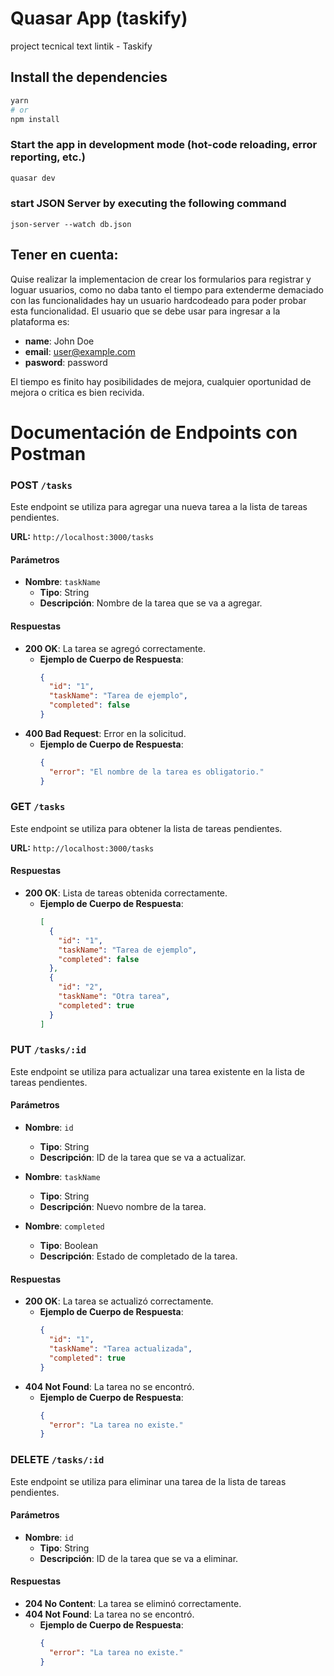 # Quasar App (taskify)

project tecnical text lintik - Taskify

## Install the dependencies

```bash
yarn
# or
npm install
```

### Start the app in development mode (hot-code reloading, error reporting, etc.)

```bash
quasar dev
```

### start JSON Server by executing the following command
```
json-server --watch db.json
```

## Tener en cuenta:

Quise realizar la implementacion de crear los formularios para registrar y loguar usuarios, como no daba tanto el tiempo para extenderme demaciado con las funcionalidades hay un usuario hardcodeado para poder probar esta funcionalidad.
El usuario que se debe usar para ingresar a la plataforma es:

- **name**: John Doe
- **email**: user@example.com
- **pasword**: password

El tiempo es finito hay posibilidades de mejora, cualquier oportunidad de mejora o critica es bien recivida.

# Documentación de Endpoints con Postman

### POST `/tasks`

Este endpoint se utiliza para agregar una nueva tarea a la lista de tareas pendientes.

**URL:** `http://localhost:3000/tasks`

#### Parámetros

- **Nombre**: `taskName`
  - **Tipo**: String
  - **Descripción**: Nombre de la tarea que se va a agregar.

#### Respuestas

- **200 OK**: La tarea se agregó correctamente.
  - **Ejemplo de Cuerpo de Respuesta**:
    ```json
    {
      "id": "1",
      "taskName": "Tarea de ejemplo",
      "completed": false
    }
    ```
- **400 Bad Request**: Error en la solicitud.
  - **Ejemplo de Cuerpo de Respuesta**:
    ```json
    {
      "error": "El nombre de la tarea es obligatorio."
    }
    ```

### GET `/tasks`

Este endpoint se utiliza para obtener la lista de tareas pendientes.

**URL:** `http://localhost:3000/tasks`

#### Respuestas

- **200 OK**: Lista de tareas obtenida correctamente.
  - **Ejemplo de Cuerpo de Respuesta**:
    ```json
    [
      {
        "id": "1",
        "taskName": "Tarea de ejemplo",
        "completed": false
      },
      {
        "id": "2",
        "taskName": "Otra tarea",
        "completed": true
      }
    ]
    ```

### PUT `/tasks/:id`

Este endpoint se utiliza para actualizar una tarea existente en la lista de tareas pendientes.

#### Parámetros

- **Nombre**: `id`

  - **Tipo**: String
  - **Descripción**: ID de la tarea que se va a actualizar.

- **Nombre**: `taskName`

  - **Tipo**: String
  - **Descripción**: Nuevo nombre de la tarea.

- **Nombre**: `completed`
  - **Tipo**: Boolean
  - **Descripción**: Estado de completado de la tarea.

#### Respuestas

- **200 OK**: La tarea se actualizó correctamente.
  - **Ejemplo de Cuerpo de Respuesta**:
    ```json
    {
      "id": "1",
      "taskName": "Tarea actualizada",
      "completed": true
    }
    ```
- **404 Not Found**: La tarea no se encontró.
  - **Ejemplo de Cuerpo de Respuesta**:
    ```json
    {
      "error": "La tarea no existe."
    }
    ```

### DELETE `/tasks/:id`

Este endpoint se utiliza para eliminar una tarea de la lista de tareas pendientes.

#### Parámetros

- **Nombre**: `id`
  - **Tipo**: String
  - **Descripción**: ID de la tarea que se va a eliminar.

#### Respuestas

- **204 No Content**: La tarea se eliminó correctamente.
- **404 Not Found**: La tarea no se encontró.
  - **Ejemplo de Cuerpo de Respuesta**:
    ```json
    {
      "error": "La tarea no existe."
    }
    ```
